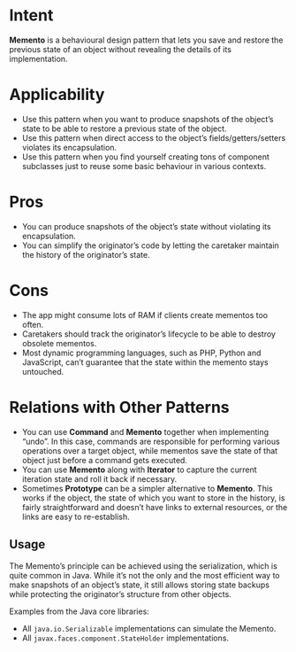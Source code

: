 # Intent
**Memento** is a behavioural design pattern that lets you save and restore the previous state of an object without revealing the details of its implementation.

# Applicability
* Use this pattern when you want to produce snapshots of the object’s state to be able to restore a previous state of the object.
* Use this pattern when direct access to the object’s fields/getters/setters violates its encapsulation.
* Use this pattern when you find yourself creating tons of component subclasses just to reuse some basic behaviour in various contexts.

# Pros
* You can produce snapshots of the object’s state without violating its encapsulation.
* You can simplify the originator’s code by letting the caretaker maintain the history of the originator’s state.

# Cons
* The app might consume lots of RAM if clients create mementos too often.
* Caretakers should track the originator’s lifecycle to be able to destroy obsolete mementos.
* Most dynamic programming languages, such as PHP, Python and JavaScript, can’t guarantee that the state within the memento stays untouched.

# Relations with Other Patterns
* You can use **Command** and **Memento** together when implementing “undo”. In this case, commands are responsible for performing various operations over a target object, while mementos save the state of that object just before a command gets executed.
* You can use **Memento** along with **Iterator** to capture the current iteration state and roll it back if necessary.
* Sometimes **Prototype** can be a simpler alternative to **Memento**. This works if the object, the state of which you want to store in the history, is fairly straightforward and doesn’t have links to external resources, or the links are easy to re-establish.

## Usage
The Memento’s principle can be achieved using the serialization, which is quite common in Java. While it’s not the only and the most efficient way to make snapshots of an object’s state, it still allows storing state backups while protecting the originator’s structure from other objects.

Examples from the Java core libraries:
* All `java.io.Serializable` implementations can simulate the Memento.
* All `javax.faces.component.StateHolder` implementations.

